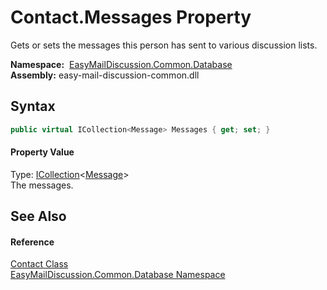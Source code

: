 Contact.Messages Property
=========================
Gets or sets the messages this person has sent to various discussion lists.

  **Namespace:**  [EasyMailDiscussion.Common.Database][1]  
  **Assembly:** easy-mail-discussion-common.dll

Syntax
------

```csharp
public virtual ICollection<Message> Messages { get; set; }
```

#### Property Value
Type: [ICollection][2]&lt;[Message][3]>  
 The messages. 

See Also
--------

#### Reference
[Contact Class][4]  
[EasyMailDiscussion.Common.Database Namespace][1]  

[1]: ../README.md
[2]: https://docs.microsoft.com/dotnet/api/system.collections.generic.icollection-1
[3]: ../Message/README.md
[4]: README.md